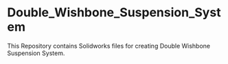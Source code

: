 # Double_Wishbone_Suspension_System

This Repository contains Solidworks files for creating Double Wishbone Suspension System.







